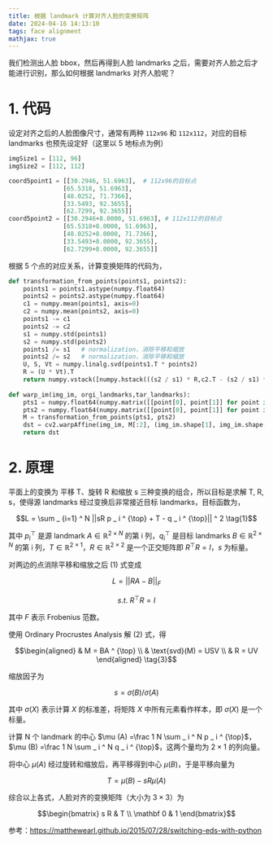 ```yaml
---
title: 根据 landmark 计算对齐人脸的变换矩阵
date: 2024-04-16 14:13:10
tags: face alignment
mathjax: true
---
```


我们检测出人脸 bbox，然后再得到人脸 landmarks 之后，需要对齐人脸之后才能进行识别，那么如何根据 landmarks 对齐人脸呢？

# 1. 代码

设定对齐之后的人脸图像尺寸，通常有两种 `112x96` 和 `112x112`，对应的目标 landmarks 也预先设定好（这里以 5 地标点为例）

```python
imgSize1 = [112, 96]
imgSize2 = [112, 112]

coord5point1 = [[30.2946, 51.6963],  # 112x96的目标点
               [65.5318, 51.6963],
               [48.0252, 71.7366],
               [33.5493, 92.3655],
               [62.7299, 92.3655]]
coord5point2 = [[30.2946+8.0000, 51.6963], # 112x112的目标点
               [65.5318+8.0000, 51.6963],
               [48.0252+8.0000, 71.7366],
               [33.5493+8.0000, 92.3655],
               [62.7299+8.0000, 92.3655]]
```

根据 5 个点的对应关系，计算变换矩阵的代码为，

```python
def transformation_from_points(points1, points2):
    points1 = points1.astype(numpy.float64)
    points2 = points2.astype(numpy.float64)
    c1 = numpy.mean(points1, axis=0)
    c2 = numpy.mean(points2, axis=0)
    points1 -= c1
    points2 -= c2
    s1 = numpy.std(points1)
    s2 = numpy.std(points2)
    points1 /= s1   # normalization，消除平移和缩放
    points2 /= s2   # normalization，消除平移和缩放
    U, S, Vt = numpy.linalg.svd(points1.T * points2)
    R = (U * Vt).T
    return numpy.vstack([numpy.hstack(((s2 / s1) * R,c2.T - (s2 / s1) * R * c1.T)),numpy.matrix([0., 0., 1.])])
 
def warp_im(img_im, orgi_landmarks,tar_landmarks):
    pts1 = numpy.float64(numpy.matrix([[point[0], point[1]] for point in orgi_landmarks]))
    pts2 = numpy.float64(numpy.matrix([[point[0], point[1]] for point in tar_landmarks]))
    M = transformation_from_points(pts1, pts2)
    dst = cv2.warpAffine(img_im, M[:2], (img_im.shape[1], img_im.shape[0]))
    return dst
```

# 2. 原理

平面上的变换为 平移 T、旋转 R 和缩放 s 三种变换的组合，所以目标是求解 T, R, s，使得源 landmarks 经过变换后非常接近目标 landmarks，目标函数为，

$$L = \sum _ {i=1} ^ N ||sR p _ i ^ {\top} + T - q _ i ^ {\top}|| ^ 2 \tag{1}$$

其中 $p _ i ^ {\top}$ 是源 landmark $A \in \mathbb R ^ {2 \times N}$ 的第 i 列，$q _ i ^ {\top}$ 是目标 landmarks $B \in \mathbb R ^ {2 \times N}$ 的第 i 列，$T \in \mathbb R ^ {2 \times 1}$，$R \in \mathbb R ^ {2 \times 2}$ 是一个正交矩阵即 $R ^ {\top} R = I$，$s$ 为标量。

对两边的点消除平移和缩放之后 (1) 式变成

$$L = ||RA- B|| _F \tag{2}$$

$$s.t. \ R ^ {\top} R = I$$

其中 $F$ 表示 Frobenius 范数。

使用 Ordinary Procrustes Analysis 解 (2) 式，得

$$\begin{aligned} & M =  BA ^ {\top}
\\ & \text{svd}(M) = USV
\\ & R = UV
\end{aligned} \tag{3}$$

缩放因子为 

$$s = \sigma(B) / \sigma(A) \tag{4}$$

其中 $\sigma(X)$ 表示计算 $X$ 的标准差，将矩阵 $X$ 中所有元素看作样本，即 $\sigma(X)$ 是一个标量。

计算 N 个 landmark 的中心 $\mu (A) =\frac 1 N \sum _ i ^ N p _ i ^ {\top}$，$\mu (B) =\frac 1 N \sum _ i ^ N q _ i ^ {\top}$，这两个量均为 $2 \times 1$ 的列向量。

将中心 $\mu (A)$ 经过旋转和缩放后，再平移得到中心 $\mu(B)$，于是平移向量为

$$T = \mu(B) - sR \mu (A) \tag{5}$$

综合以上各式，人脸对齐的变换矩阵（大小为 $3 \times 3$）为

$$\begin{bmatrix} s R & T \\ \mathbf 0 & 1
\end{bmatrix}$$

参考：https://matthewearl.github.io/2015/07/28/switching-eds-with-python